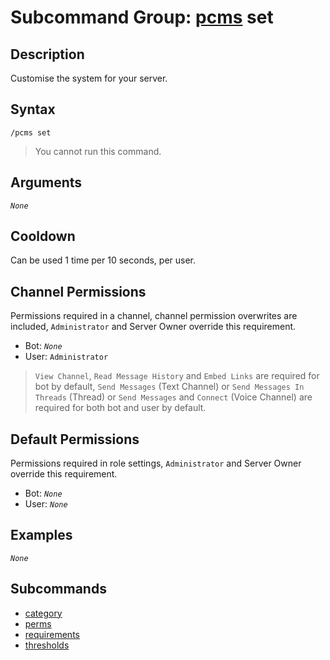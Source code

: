 # Subcommand Group: [pcms](../pcms.md) set

## Description

Customise the system for your server.

## Syntax

```
/pcms set
```

> You cannot run this command.

## Arguments

*`None`*

## Cooldown

Can be used 1 time per 10 seconds, per user.

## Channel Permissions

Permissions required in a channel, channel permission overwrites are included, `Administrator` and Server Owner override this requirement.

- Bot: *`None`*
- User: `Administrator`

> `View Channel`, `Read Message History` and `Embed Links` are required for bot by default, `Send Messages` (Text Channel) or `Send Messages In Threads` (Thread) or `Send Messages` and `Connect` (Voice Channel) are required for both bot and user by default.

## Default Permissions

Permissions required in role settings, `Administrator` and Server Owner override this requirement.

- Bot: *`None`*
- User: *`None`*

## Examples

*`None`*

## Subcommands

- [category](./category.md)
- [perms](./perms.md)
- [requirements](./requirements.md)
- [thresholds](./thresholds.md)

